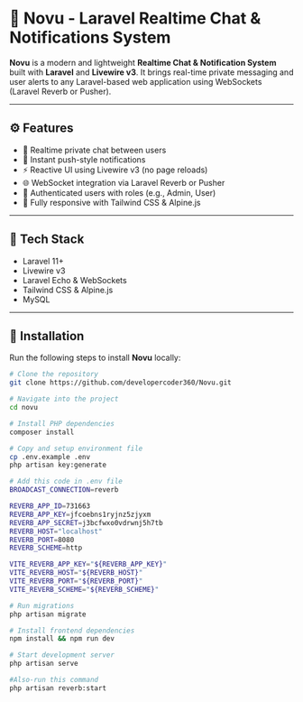 # 🚀 Novu - Laravel Realtime Chat & Notifications System

**Novu** is a modern and lightweight **Realtime Chat & Notification System** built with **Laravel** and **Livewire v3**. It brings real-time private messaging and user alerts to any Laravel-based web application using WebSockets (Laravel Reverb or Pusher).

---

## ⚙️ Features

- 💬 Realtime private chat between users  
- 🔔 Instant push-style notifications  
- ⚡ Reactive UI using Livewire v3 (no page reloads)  
- 🌐 WebSocket integration via Laravel Reverb or Pusher  
- 🔐 Authenticated users with roles (e.g., Admin, User)  
- 📱 Fully responsive with Tailwind CSS & Alpine.js

---

## 🧰 Tech Stack

- Laravel 11+
- Livewire v3
- Laravel Echo & WebSockets
- Tailwind CSS & Alpine.js
- MySQL

---

## 🚀 Installation

Run the following steps to install **Novu** locally:

```bash
# Clone the repository
git clone https://github.com/developercoder360/Novu.git

# Navigate into the project
cd novu

# Install PHP dependencies
composer install

# Copy and setup environment file
cp .env.example .env
php artisan key:generate

# Add this code in .env file
BROADCAST_CONNECTION=reverb

REVERB_APP_ID=731663
REVERB_APP_KEY=jfcoebns1ryjnz5zjyxm
REVERB_APP_SECRET=j3bcfwxo0vdrwnj5h7tb
REVERB_HOST="localhost"
REVERB_PORT=8080
REVERB_SCHEME=http

VITE_REVERB_APP_KEY="${REVERB_APP_KEY}"
VITE_REVERB_HOST="${REVERB_HOST}"
VITE_REVERB_PORT="${REVERB_PORT}"
VITE_REVERB_SCHEME="${REVERB_SCHEME}"

# Run migrations
php artisan migrate

# Install frontend dependencies
npm install && npm run dev

# Start development server
php artisan serve

#Also-run this command
php artisan reverb:start

